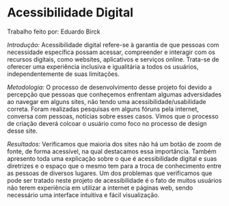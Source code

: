 # Acessibilidade Digital
Trabalho feito por: Eduardo Birck

  *Introdução:* Acessibilidade digital refere-se à garantia de que pessoas com necessidade específica possam acessar, compreender e interagir com os recursos digitais, como websites, aplicativos e serviços online.
  Trata-se de oferecer uma experiência inclusiva e igualitária a todos os usuários, independentemente de suas limitações.
 
 *Metodologia:* O processo de desenvolvimento desse projeto foi devido a percepção que pessoas que conheçemos enfrentam algumas adversidades ao navegar em alguns sites, não tendo uma acessibilidade/usabilidade correta. Foram realizadas pesquisas em alguns fóruns pela internet, conversa com pessoas, notícias sobre esses casos. Vimos que o processo de criação deverá colcoar o usuário como foco no processo de design desse site.

 *Resultados:* Verificamos que maioria dos sites não há um botão de zoom de fonte, de forma acessível, na qual destacamos essa importância. Também apresento toda uma explicação sobre o que é acessibilidade digital e suas diretrizes e o espaço que o mesmo tem para a troca de conhecimento entre as pessoas de diversos lugares. Um dos problemas que verificamos que pode ser tratado neste projeto de acessibilidade é o fato de muitos usuários não terem experiência em utilizar a internet e páginas web, sendo necessário uma interface intuitiva e fácil visualização.
